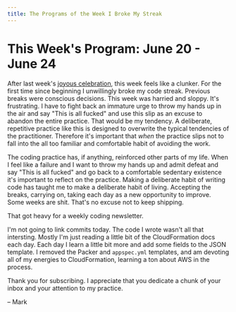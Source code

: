 ```yaml
---
title: The Programs of the Week I Broke My Streak
---
```


This Week's Program: June 20 - June 24
======================================

After last week's [joyous celebration][last-week], this week feels
like a clunker. For the first time since beginning I unwillingly broke
my code streak. Previous breaks were conscious decisions. This week
was harried and sloppy. It's frustrating. I have to fight back an
immature urge to throw my hands up in the air and say "This is all
fucked" and use this slip as an excuse to abandon the entire
practice. That would be my tendency. A deliberate, repetitive practice
like this is designed to overwrite the typical tendencies of the
practitioner. Therefore it's important that _when_ the practice slips
not to fall into the all too familiar and comfortable habit of
avoiding the work.

The coding practice has, if anything, reinforced other parts of my
life. When I feel like a failure and I want to throw my hands up and
admit defeat and say "This is all fucked" and go back to a comfortable
sedentary existence it's important to reflect on the practice. Making
a deliberate habit of writing code has taught me to make a deliberate
habit of living. Accepting the breaks, carrying on, taking each day as
a new opportunity to improve. Some weeks are shit. That's no excuse
not to keep shipping.

That got heavy for a weekly coding newsletter.

I'm not going to link commits today. The code I wrote wasn't all that
intersting. Mostly I'm just reading a little bit of the CloudFormation
docs each day. Each day I learn a little bit more and add some fields
to the JSON template. I removed the Packer and `appspec.yml`
templates, and am devoting all of my energies to CloudFormation,
learning a ton about AWS in the process.

Thank you for subscribing. I appreciate that you dedicate a chunk of
your inbox and your attention to my practice.

– Mark

[last-week]: http://www.markwunsch.com/tinyletter/2016/06/a_year_of_code.html
